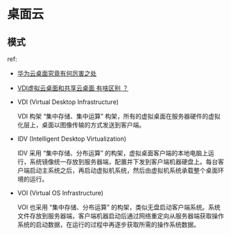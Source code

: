 # 桌面云
## 模式
ref:
- [华为云桌面究竟有何厉害之处](https://my.oschina.net/u/4439378/blog/5519628)
- [VDI虚拟云桌面和共享云桌面 有啥区别 ？](https://zhuanlan.zhihu.com/p/40207418)

- VDI (Virtual Desktop Infrastructure)

	VDI 构架 “集中存储、集中运算” 构架，所有的虚拟桌面在服务器硬件的虚拟化层上，桌面以图像传输的方式发送到客户端。

- IDV (Intelligent Desktop Virtualization)

	IDV 采用 “集中存储、分布运算” 的构架，虚拟桌面客户端的本地电脑上运行，系统镜像统一存放到服务器端，配置并下发到客户端机器硬盘上。每台客户端启动主系统之后，再启动虚拟机系统，然后由虚拟机系统承载整个桌面环境的运行。

- VOI (Virtual OS Infrastructure)

	VOI 也采用 “集中存储、分布运算” 的构架，类似无盘启动客户端系统。系统文件存放到服务器端，客户端机器启动后通过网络重定向从服务器端获取操作系统的启动数据，在运行的过程中再逐步获取所需的操作系统数据。